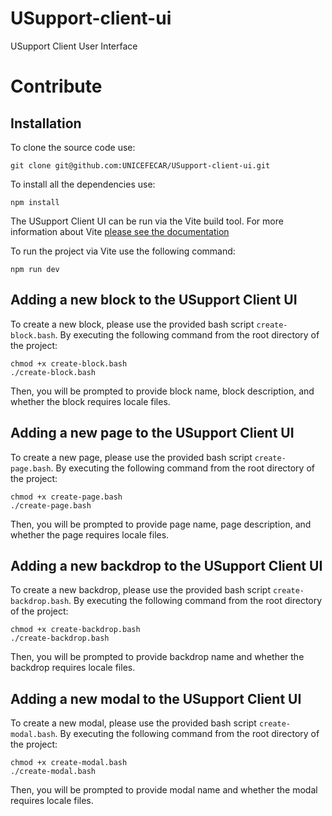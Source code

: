 # USupport-client-ui

USupport Client User Interface

# Contribute

## Installation

To clone the source code use:

```
git clone git@github.com:UNICEFECAR/USupport-client-ui.git
```

To install all the dependencies use:

```
npm install
```

The USupport Client UI can be run via the Vite build tool. For more information about Vite [please see the documentation](https://vitejs.dev/guide)

To run the project via Vite use the following command:

```
npm run dev
```

## Adding a new block to the USupport Client UI

To create a new block, please use the provided bash script `create-block.bash`. By executing the following command from the root directory of the project:

```
chmod +x create-block.bash
./create-block.bash
```

Then, you will be prompted to provide block name, block description, and whether the block requires locale files.

## Adding a new page to the USupport Client UI

To create a new page, please use the provided bash script `create-page.bash`. By executing the following command from the root directory of the project:

```
chmod +x create-page.bash
./create-page.bash
```

Then, you will be prompted to provide page name, page description, and whether the page requires locale files.

## Adding a new backdrop to the USupport Client UI

To create a new backdrop, please use the provided bash script `create-backdrop.bash`. By executing the following command from the root directory of the project:

```
chmod +x create-backdrop.bash
./create-backdrop.bash
```

Then, you will be prompted to provide backdrop name and whether the backdrop requires locale files.

## Adding a new modal to the USupport Client UI

To create a new modal, please use the provided bash script `create-modal.bash`. By executing the following command from the root directory of the project:

```
chmod +x create-modal.bash
./create-modal.bash
```

Then, you will be prompted to provide modal name and whether the modal requires locale files.
